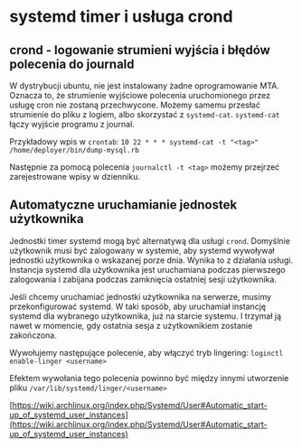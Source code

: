 # systemd timer i usługa crond

## crond - logowanie strumieni wyjścia i błędów polecenia do journald

W dystrybucji ubuntu, nie jest instalowany żadne oprogramowanie MTA.
Oznacza to, że strumienie wyjściowe polecenia uruchomionego przez usługę cron nie zostaną przechwycone.
Możemy samemu przesłać strumienie do pliku z logiem, albo skorzystać z `systemd-cat`.
`systemd-cat` łączy wyjście programu z journal.

Przykładowy wpis w `crontab`:
`10 22 * * * systemd-cat -t "<tag>" /home/deployer/bin/dump-mysql.rb`

Następnie za pomocą polecenia `journalctl -t <tag>` możemy przejrzeć zarejestrowane wpisy w dzienniku.

## Automatyczne uruchamianie jednostek użytkownika

Jednostki timer systemd mogą być alternatywą dla usługi `crond`.
Domyślnie użytkownik musi być zalogowany w systemie, aby systemd wywoływał jednostki użytkownika o wskazanej porze dnia. Wynika to z działania usługi. Instancja systemd dla użytkownika jest uruchamiana podczas pierwszego zalogowania i zabijana podczas zamknięcia ostatniej sesji użytkownika.

Jeśli chcemy uruchamiać jednostki użytkownika na serwerze, musimy przekonfigurować systemd. W taki sposób, aby uruchamiał instancję systemd dla wybranego użytkownika, już na starcie systemu. I trzymał ją nawet w momencie, gdy ostatnia sesja z użytkownikiem zostanie zakończona.

Wywołujemy następujące polecenie, aby włączyć tryb lingering:
`loginctl enable-linger <username>`

Efektem wywołania tego polecenia powinno być między innymi utworzenie pliku
`/var/lib/systemd/linger/<username>`

[https://wiki.archlinux.org/index.php/Systemd/User#Automatic_start-up_of_systemd_user_instances](https://wiki.archlinux.org/index.php/Systemd/User#Automatic_start-up_of_systemd_user_instances)
